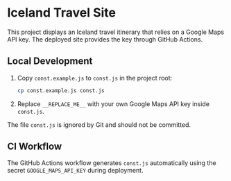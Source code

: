 # Iceland Travel Site

This project displays an Iceland travel itinerary that relies on a Google Maps API key. The deployed site provides the key through GitHub Actions.

## Local Development

1. Copy `const.example.js` to `const.js` in the project root:
   
   ```bash
   cp const.example.js const.js
   ```

2. Replace `__REPLACE_ME__` with your own Google Maps API key inside `const.js`.

The file `const.js` is ignored by Git and should not be committed.

## CI Workflow

The GitHub Actions workflow generates `const.js` automatically using the secret `GOOGLE_MAPS_API_KEY` during deployment.
